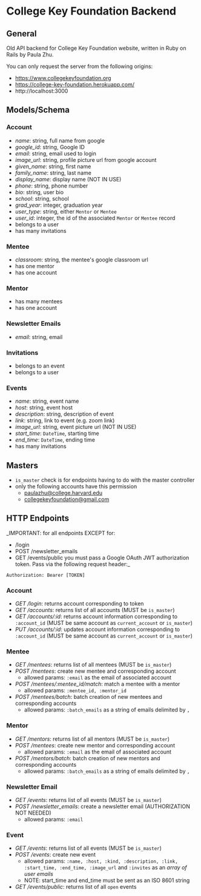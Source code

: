 # College Key Foundation Backend

## General

Old API backend for College Key Foundation website, written in Ruby on Rails by Paula Zhu.

You can only request the server from the following origins:

- https://www.collegekeyfoundation.org
- https://college-key-foundation.herokuapp.com/
- http://localhost:3000

## Models/Schema

### Account
- _name_: string, full name from google
- _google_id_: string, Google ID
- _email_: string, email used to login
- _image_url_: string, profile picture url from google account
- _given_name_: string, first name
- _family_name_: string, last name
- _display_name_: display name (NOT IN USE)
- _phone_: string, phone number
- _bio_: string, user bio
- _school_: string, school
- _grad_year_: integer, graduation year
- _user_type_: string, either `Mentor` or `Mentee`
- _user_id_: integer, the id of the associated `Mentor` or `Mentee` record
- belongs to a user
- has many invitations

### Mentee
- _classroom_: string, the mentee's google classroom url
- has one mentor
- has one account

### Mentor
- has many mentees
- has one account

### Newsletter Emails
- _email_: string, email

### Invitations
- belongs to an event
- belongs to a user

### Events
- _name_: string, event name
- _host_: string, event host
- _description_: string, description of event
- _link_: string, link to event (e.g. zoom link)
- _image_url_: string, event picture url (NOT IN USE)
- _start_time_: `DateTime`, starting time
- _end_time_: `DateTime`, ending time
- has many invitations


## Masters
- `is_master` check is for endpoints having to do with the master controller
- only the following accounts have this permission
  - paulazhu@college.harvard.edu
  - collegekeyfoundation@gmail.com


## HTTP Endpoints

_IMPORTANT: for all endpoints EXCEPT for:
  - /login
  - POST /newsletter_emails
  - GET /events/public
you must pass a Google OAuth JWT authorization token. Pass via the following request header:_

`Authorization: Bearer [TOKEN]`

### Account
- _GET /login_: returns account corresponding to token
- _GET /accounts_: returns list of all accounts (MUST be `is_master`)
- _GET /accounts/:id_: returns account information corresponding to `:account_id` (MUST be same account as `current_account` or `is_master`)
- _PUT /accounts/:id_: updates account information corresponding to `:account_id` (MUST be same account as `current_account` or `is_master`)

### Mentee
- _GET /mentees_: returns list of all mentees (MUST be `is_master`)
- _POST /mentees_: create new mentee and corresponding account
  - allowed params: `:email` as the email of associated account
- _POST /mentees/:mentee_id/match_: match a mentee with a mentor
  - allowed params: `:mentee_id, :mentor_id`
- _POST /mentees/batch_: batch creation of new mentees and corresponding accounts
  - allowed params: `:batch_emails` as a string of emails delimited by `, `

### Mentor
- _GET /mentors_: returns list of all mentors (MUST be `is_master`)
- _POST /mentees_: create new mentor and corresponding account
  - allowed params: `:email` as the email of associated account
- _POST /mentors/batch_: batch creation of new mentors and corresponding accounts
  - allowed params: `:batch_emails` as a string of emails delimited by `, `

### Newsletter Email
- _GET /events_: returns list of all events (MUST be `is_master`)
- _POST /newsletter_emails_: create a newsletter email (AUTHORIZATION NOT NEEDED)
  - allowed params: `:email`

### Event
- _GET /events_: returns list of all events (MUST be `is_master`)
- _POST /events_: create new event
  - allowed params: `:name, :host, :kind, :description, :link, :start_time, :end_time, :image_url` and `:invites` as an _array of user emails_
  - NOTE: start_time and end_time must be sent as an ISO 8601 string
- _GET /events/public_: returns list of all `open` events

